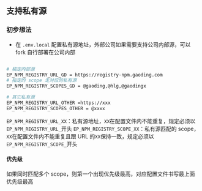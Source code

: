 ## 支持私有源

### 初步想法

- 在 `.env.local` 配置私有源地址，外部公司如果需要支持公司内部源，可以 fork 自行部署在公司内部

```bash

# 稿定内部源
EP_NPM_REGISTRY_URL_GD = https://registry-npm.gaoding.com
# 指定的 scope 走对应的私有源
EP_NPM_REGISTRY_SCOPES_GD = @gaoding,@hlg,@gaodingx

# 其它私有源
EP_NPM_REGISTRY_URL_OTHER =https://xxx
EP_NPM_REGISTRY_SCOPES_OTHER = @xxxx

```

`EP_NPM_REGISTRY_URL_XX`：私有源地址，`XX`在配置文件内不能重复，规定必须以 `EP_NPM_REGISTRY_URL_`开头
`EP_NPM_REGISTRY_SCOPE_XX`：私有源匹配的 scope，`XX`在配置文件内不能重复且跟 URL 的`XX`保持一致，规定必须以 `EP_NPM_REGISTRY_SCOPE_`开头

#### 优先级

如果同时匹配多个 scope，则第一个出现优先级最高，对应配置文件书写最上面优先级最高
